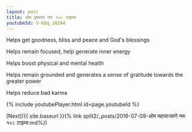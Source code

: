 ```yaml
---
layout: post
title: ओम वृषभाय नमः १०८ टाइम्स
youtubeId: S-6Qq_z82A4
---
```

 
 
Helps get goodness, bliss and peace and God's blessings
 
Helps remain focused, help generate inner energy 
 
Helps boost physical and mental health 
 
Helps remain grounded and generates a sense of gratitude towards the greater power 
 
Helps reduce bad karma
 
 
 
 


{% include youtubePlayer.html id=page.youtubeId %}
 
[Next]({{ site.baseurl }}{% link  split2/_posts/2016-07-09-ओम महायाजवणे नमः १०८ टाइम्स.md%})
 

